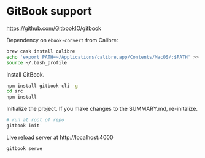 # GitBook support

https://github.com/GitbookIO/gitbook

Dependency on `ebook-convert` from Calibre:

```bash
brew cask install calibre
echo 'export PATH=~/Applications/calibre.app/Contents/MacOS/:$PATH' >> ~/.bash_profile
source ~/.bash_profile
```

Install GitBook.

```bash
npm install gitbook-cli -g
cd src
npm install
```

Initialize the project. If you make changes to the SUMMARY.md, re-initalize.

```bash
# run at root of repo
gitbook init
```

Live reload server at http://localhost:4000

```bash
gitbook serve
```
